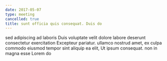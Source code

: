```yaml
---
date: 2017-05-07
type: meeting
cancelled: true
title: sunt officia quis consequat. Duis do
---
```

sed adipiscing ad laboris Duis voluptate velit dolore labore deserunt consectetur exercitation Excepteur pariatur. ullamco nostrud amet, ex culpa commodo eiusmod tempor sint aliquip ea elit, Ut ipsum consequat. non in magna esse Lorem do
